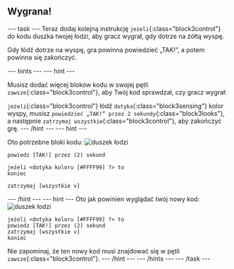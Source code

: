 ## Wygrana!

--- task --- Teraz dodaj kolejną instrukcję `jeżeli`{:class="block3control"} do kodu duszka twojej łodzi, aby gracz wygrał, gdy dotrze na żółtą wyspę.

Gdy łódź dotrze na wyspę, gra powinna powiedzieć „TAK!”, a potem powinna się zakończyć.

--- hints ---
 --- hint ---
 
 Musisz dodać więcej bloków kodu w swojej pętli `zawsze`{:class="block3control"}, aby Twój kod sprawdzał, czy gracz wygrał:

`jeżeli`{:class="block3control"} łódź `dotyka`{:class="block3sensing"} kolor wyspy, musisz `powiedzieć „TAK!” przez 2 sekundy`{:class="block3looks"}, a następnie `zatrzymaj wszystkie`{:class="block3control"}, aby zakończyć grę.
--- /hint ---
 --- hint ---
 
Oto potrzebne bloki kodu:
![duszek łodzi](images/boat_resize.png)

```blocks3
powiedz [TAK!] przez (2) sekund

jeżeli <dotyka koloru [#FFFF99] ?> to
koniec

zatrzymaj [wszystkie v]

```

--- /hint --- --- hint --- Oto jak powinien wyglądać twój nowy kod: ![duszek łodzi](images/boat_resize.png)

```blocks3
jeżeli <dotyka koloru [#FFFF99] ?> to
powiedz [TAK!] przez (2) sekund
zatrzymaj [wszystkie v]
koniec
```

Nie zapominaj, że ten nowy kod musi znajdować się w pętli `zawsze`{:class="block3control"}.
--- /hint ---
--- /hints --- --- /task ---